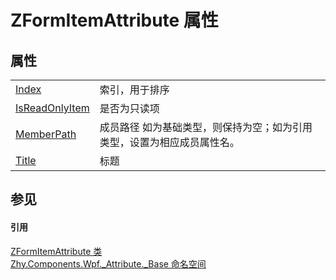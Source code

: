 # ZFormItemAttribute 属性




## 属性
<table>
<tr>
<td><a href="P_Zhy_Components_Wpf__Attribute__Base_ZFormItemAttribute_Index">Index</a></td>
<td>索引，用于排序</td></tr>
<tr>
<td><a href="P_Zhy_Components_Wpf__Attribute__Base_ZFormItemAttribute_IsReadOnlyItem">IsReadOnlyItem</a></td>
<td>是否为只读项</td></tr>
<tr>
<td><a href="P_Zhy_Components_Wpf__Attribute__Base_ZFormItemAttribute_MemberPath">MemberPath</a></td>
<td>成员路径 如为基础类型，则保持为空；如为引用类型，设置为相应成员属性名。</td></tr>
<tr>
<td><a href="P_Zhy_Components_Wpf__Attribute__Base_ZFormItemAttribute_Title">Title</a></td>
<td>标题</td></tr>
</table>

## 参见


#### 引用
<a href="T_Zhy_Components_Wpf__Attribute__Base_ZFormItemAttribute">ZFormItemAttribute 类</a>  
<a href="N_Zhy_Components_Wpf__Attribute__Base">Zhy.Components.Wpf._Attribute._Base 命名空间</a>  
